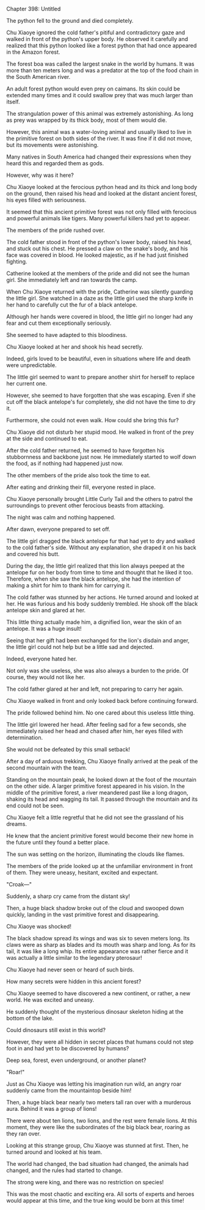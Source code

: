 Chapter 398: Untitled

The python fell to the ground and died completely.

Chu Xiaoye ignored the cold father's pitiful and contradictory gaze and walked in front of the python's upper body. He observed it carefully and realized that this python looked like a forest python that had once appeared in the Amazon forest.

The forest boa was called the largest snake in the world by humans. It was more than ten meters long and was a predator at the top of the food chain in the South American river.

An adult forest python would even prey on caimans. Its skin could be extended many times and it could swallow prey that was much larger than itself.

The strangulation power of this animal was extremely astonishing. As long as prey was wrapped by its thick body, most of them would die.

However, this animal was a water-loving animal and usually liked to live in the primitive forest on both sides of the river. It was fine if it did not move, but its movements were astonishing.

Many natives in South America had changed their expressions when they heard this and regarded them as gods.

However, why was it here?

Chu Xiaoye looked at the ferocious python head and its thick and long body on the ground, then raised his head and looked at the distant ancient forest, his eyes filled with seriousness.

It seemed that this ancient primitive forest was not only filled with ferocious and powerful animals like tigers. Many powerful killers had yet to appear.

The members of the pride rushed over.

The cold father stood in front of the python's lower body, raised his head, and stuck out his chest. He pressed a claw on the snake's body, and his face was covered in blood. He looked majestic, as if he had just finished fighting.

Catherine looked at the members of the pride and did not see the human girl. She immediately left and ran towards the camp.

When Chu Xiaoye returned with the pride, Catherine was silently guarding the little girl. She watched in a daze as the little girl used the sharp knife in her hand to carefully cut the fur of a black antelope.

Although her hands were covered in blood, the little girl no longer had any fear and cut them exceptionally seriously.

She seemed to have adapted to this bloodiness.

Chu Xiaoye looked at her and shook his head secretly.

Indeed, girls loved to be beautiful, even in situations where life and death were unpredictable.

The little girl seemed to want to prepare another shirt for herself to replace her current one.

However, she seemed to have forgotten that she was escaping. Even if she cut off the black antelope's fur completely, she did not have the time to dry it.

Furthermore, she could not even walk. How could she bring this fur?

Chu Xiaoye did not disturb her stupid mood. He walked in front of the prey at the side and continued to eat.

After the cold father returned, he seemed to have forgotten his stubbornness and backbone just now. He immediately started to wolf down the food, as if nothing had happened just now.

The other members of the pride also took the time to eat.

After eating and drinking their fill, everyone rested in place.

Chu Xiaoye personally brought Little Curly Tail and the others to patrol the surroundings to prevent other ferocious beasts from attacking.

The night was calm and nothing happened.

After dawn, everyone prepared to set off.

The little girl dragged the black antelope fur that had yet to dry and walked to the cold father's side. Without any explanation, she draped it on his back and covered his butt.

During the day, the little girl realized that this lion always peeped at the antelope fur on her body from time to time and thought that he liked it too. Therefore, when she saw the black antelope, she had the intention of making a shirt for him to thank him for carrying it.

The cold father was stunned by her actions. He turned around and looked at her. He was furious and his body suddenly trembled. He shook off the black antelope skin and glared at her.

This little thing actually made him, a dignified lion, wear the skin of an antelope. It was a huge insult\!

Seeing that her gift had been exchanged for the lion's disdain and anger, the little girl could not help but be a little sad and dejected.

Indeed, everyone hated her.

Not only was she useless, she was also always a burden to the pride. Of course, they would not like her.

The cold father glared at her and left, not preparing to carry her again.

Chu Xiaoye walked in front and only looked back before continuing forward.

The pride followed behind him. No one cared about this useless little thing.

The little girl lowered her head. After feeling sad for a few seconds, she immediately raised her head and chased after him, her eyes filled with determination.

She would not be defeated by this small setback\!

After a day of arduous trekking, Chu Xiaoye finally arrived at the peak of the second mountain with the team.

Standing on the mountain peak, he looked down at the foot of the mountain on the other side. A larger primitive forest appeared in his vision. In the middle of the primitive forest, a river meandered past like a long dragon, shaking its head and wagging its tail. It passed through the mountain and its end could not be seen.

Chu Xiaoye felt a little regretful that he did not see the grassland of his dreams.

He knew that the ancient primitive forest would become their new home in the future until they found a better place.

The sun was setting on the horizon, illuminating the clouds like flames.

The members of the pride looked up at the unfamiliar environment in front of them. They were uneasy, hesitant, excited and expectant.

"Croak—"

Suddenly, a sharp cry came from the distant sky\!

Then, a huge black shadow broke out of the cloud and swooped down quickly, landing in the vast primitive forest and disappearing.

Chu Xiaoye was shocked\!

The black shadow spread its wings and was six to seven meters long. Its claws were as sharp as blades and its mouth was sharp and long. As for its tail, it was like a long whip. Its entire appearance was rather fierce and it was actually a little similar to the legendary pterosaur\!

Chu Xiaoye had never seen or heard of such birds.

How many secrets were hidden in this ancient forest?

Chu Xiaoye seemed to have discovered a new continent, or rather, a new world. He was excited and uneasy.

He suddenly thought of the mysterious dinosaur skeleton hiding at the bottom of the lake.

Could dinosaurs still exist in this world?

However, they were all hidden in secret places that humans could not step foot in and had yet to be discovered by humans?

Deep sea, forest, even underground, or another planet?

"Roar\!"

Just as Chu Xiaoye was letting his imagination run wild, an angry roar suddenly came from the mountaintop beside him\!

Then, a huge black bear nearly two meters tall ran over with a murderous aura. Behind it was a group of lions\!

There were about ten lions, two lions, and the rest were female lions. At this moment, they were like the subordinates of the big black bear, roaring as they ran over.

Looking at this strange group, Chu Xiaoye was stunned at first. Then, he turned around and looked at his team.

The world had changed, the bad situation had changed, the animals had changed, and the rules had started to change.

The strong were king, and there was no restriction on species\!

This was the most chaotic and exciting era. All sorts of experts and heroes would appear at this time, and the true king would be born at this time\!
